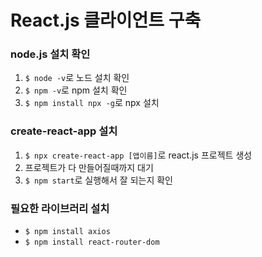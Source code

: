 # React.js 클라이언트 구축

### node.js 설치 확인
1. `$ node -v`로 노드 설치 확인  
1. `$ npm -v`로 npm 설치 확인  
1. `$ npm install npx -g`로 npx 설치  

### create-react-app 설치
1. `$ npx create-react-app [앱이름]`로 react.js 프로젝트 생성  
1. 프로젝트가 다 만들어질때까지 대기  
1. `$ npm start`로 실행해서 잘 되는지 확인  

### 필요한 라이브러리 설치
* `$ npm install axios`
* `$ npm install react-router-dom`